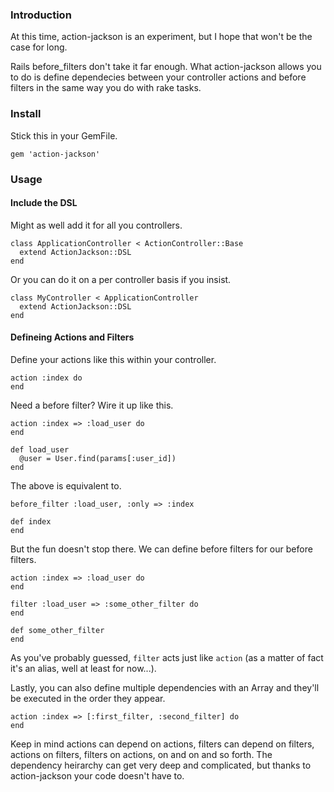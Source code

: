 ### Introduction

At this time, action-jackson is an experiment, but I hope that won't be the case for long.

Rails before_filters don't take it far enough. What action-jackson allows you to do is define dependecies between your controller actions and before filters in the same way you do with rake tasks.

### Install

Stick this in your GemFile.

    gem 'action-jackson'

### Usage

#### Include the DSL

Might as well add it for all you controllers.

    class ApplicationController < ActionController::Base
      extend ActionJackson::DSL  
    end
    
Or you can do it on a per controller basis if you insist.

    class MyController < ApplicationController
      extend ActionJackson::DSL 
    end

#### Defineing Actions and Filters

Define your actions like this within your controller.

    action :index do
    end
    
Need a before filter? Wire it up like this.

    action :index => :load_user do
    end
    
    def load_user
      @user = User.find(params[:user_id])
    end
    
The above is equivalent to.

    before_filter :load_user, :only => :index
    
    def index
    end
    
But the fun doesn't stop there. We can define before filters for our before filters.

    action :index => :load_user do
    end
    
    filter :load_user => :some_other_filter do
    end
    
    def some_other_filter
    end
    
As you've probably guessed, `filter` acts just like `action` (as a matter of fact it's an alias, well at least for now...).

Lastly, you can also define multiple dependencies with an Array and they'll be executed in the order they appear.

    action :index => [:first_filter, :second_filter] do
    end
  
Keep in mind actions can depend on actions, filters can depend on filters, actions on filters, filters on actions, on and on and so forth. The dependency heirarchy can get very deep and complicated, but thanks to action-jackson your code doesn't have to.



    


